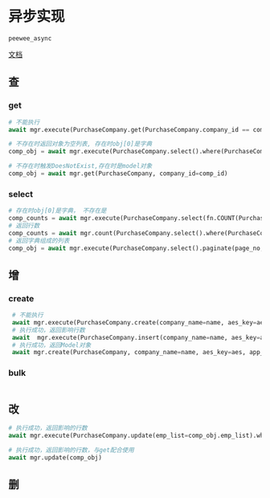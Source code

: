 # 异步实现

`peewee_async`

[文档](https://peewee-async.readthedocs.io/en/latest/)

## 查

### get

```python
# 不能执行
await mgr.execute(PurchaseCompany.get(PurchaseCompany.company_id == comp_id))

# 不存在时返回对象为空列表, 存在时obj[0]是字典
comp_obj = await mgr.execute(PurchaseCompany.select().where(PurchaseCompany.company_id == comp_id).dicts())

# 不存在时触发DoesNotExist,存在时是model对象
comp_obj = await mgr.get(PurchaseCompany, company_id=comp_id)
```

### select

```python
# 存在时obj[0]是字典， 不存在是
comp_counts = await mgr.execute(PurchaseCompany.select(fn.COUNT(PurchaseCompany.company_id).alias("count")).dicts())
# 返回行数
comp_counts = await mgr.count(PurchaseCompany.select().where(PurchaseCompany.company_id > 0))
# 返回字典组成的列表
comp_obj = await mgr.execute(PurchaseCompany.select().paginate(page_no, per_page).dicts()
```

## 增

### create

```python
 # 不能执行
 await mgr.execute(PurchaseCompany.create(company_name=name, aes_key=aes, app_secret_key=sec))
 # 执行成功，返回影响行数
 await  mgr.execute(PurchaseCompany.insert(company_name=name, aes_key=aes, app_secret_key=sec))
 # 执行成功，返回Model对象
 await mgr.create(PurchaseCompany, company_name=name, aes_key=aes, app_secret_key=sec)
```

### bulk

```

```



## 改

```python
# 执行成功，返回影响的行数
await mgr.execute(PurchaseCompany.update(emp_list=comp_obj.emp_list).where(PurchaseCompany.company_id == comp_id))

# 执行成功，返回影响的行数，与get配合使用
await mgr.update(comp_obj)
```



## 删

